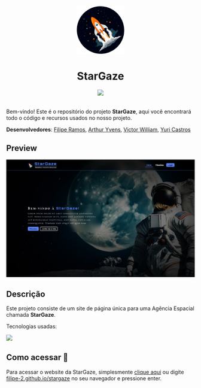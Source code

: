 <div align="center">
    <img src="./assets/imgs/logo.png" height="128">
    <h1 align="center">StarGaze</h1>
    <a href="https://github.com/filipe-2/stargaze/blob/main/README_EN.md"><img src="https://img.shields.io/badge/Read_in-English-blue"/></a>
</div>
<br>

Bem-vindo! Este é o repositório do projeto **StarGaze**, aqui você encontrará todo o código e recursos usados no nosso projeto.

**Desenvolvedores**: [Filipe Ramos](https://github.com/filipe-2), [Arthur Yvens](https://github.com/GOW-GuanYu), [Victor William](https://github.com/WillSouza21), [Yuri Castros](https://github.com/YuriCastroS)

## Preview

![Preview](./assets/imgs/preview.png)

## Descrição

Este projeto consiste de um site de página única para uma Agência Espacial chamada **StarGaze**.

Tecnologias usadas:

<img src="https://skillicons.dev/icons?i=html,css,js,python,flask,git&theme=dark" />

## Como acessar 🔗

Para acessar o website da StarGaze, simplesmente  [clique aqui](https://filipe-2.github.io/stargaze/) ou digite [filipe-2.github.io/stargaze](https://filipe-2.github.io/stargaze/) no seu navegador e pressione enter.
